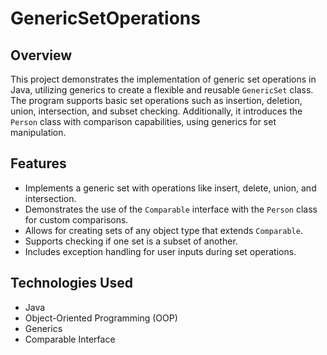 # GenericSetOperations

## Overview
This project demonstrates the implementation of generic set operations in Java, utilizing generics to create a flexible and reusable `GenericSet` class. 
The program supports basic set operations such as insertion, deletion, union, intersection, and subset checking. 
Additionally, it introduces the `Person` class with comparison capabilities, using generics for set manipulation.

## Features
- Implements a generic set with operations like insert, delete, union, and intersection.
- Demonstrates the use of the `Comparable` interface with the `Person` class for custom comparisons.
- Allows for creating sets of any object type that extends `Comparable`.
- Supports checking if one set is a subset of another.
- Includes exception handling for user inputs during set operations.

## Technologies Used
- Java
- Object-Oriented Programming (OOP)
- Generics
- Comparable Interface
